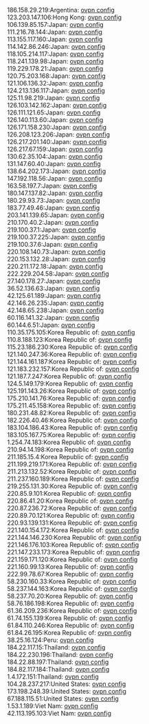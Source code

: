 186.158.29.219:Argentina: [ovpn config](vpn/186_158_29_219.ovpn)  
123.203.147.106:Hong Kong: [ovpn config](vpn/123_203_147_106.ovpn)  
106.139.85.157:Japan: [ovpn config](vpn/106_139_85_157.ovpn)  
111.216.78.144:Japan: [ovpn config](vpn/111_216_78_144.ovpn)  
113.155.117.160:Japan: [ovpn config](vpn/113_155_117_160.ovpn)  
114.142.86.246:Japan: [ovpn config](vpn/114_142_86_246.ovpn)  
118.105.214.117:Japan: [ovpn config](vpn/118_105_214_117.ovpn)  
118.241.139.98:Japan: [ovpn config](vpn/118_241_139_98.ovpn)  
119.229.178.21:Japan: [ovpn config](vpn/119_229_178_21.ovpn)  
120.75.203.168:Japan: [ovpn config](vpn/120_75_203_168.ovpn)  
121.106.136.32:Japan: [ovpn config](vpn/121_106_136_32.ovpn)  
124.213.136.117:Japan: [ovpn config](vpn/124_213_136_117.ovpn)  
125.11.98.219:Japan: [ovpn config](vpn/125_11_98_219.ovpn)  
126.103.142.162:Japan: [ovpn config](vpn/126_103_142_162.ovpn)  
126.111.121.65:Japan: [ovpn config](vpn/126_111_121_65.ovpn)  
126.140.113.60:Japan: [ovpn config](vpn/126_140_113_60.ovpn)  
126.171.158.230:Japan: [ovpn config](vpn/126_171_158_230.ovpn)  
126.208.123.206:Japan: [ovpn config](vpn/126_208_123_206.ovpn)  
126.217.201.140:Japan: [ovpn config](vpn/126_217_201_140.ovpn)  
126.217.67.159:Japan: [ovpn config](vpn/126_217_67_159.ovpn)  
130.62.35.104:Japan: [ovpn config](vpn/130_62_35_104.ovpn)  
131.147.60.40:Japan: [ovpn config](vpn/131_147_60_40.ovpn)  
138.64.202.173:Japan: [ovpn config](vpn/138_64_202_173.ovpn)  
147.192.118.56:Japan: [ovpn config](vpn/147_192_118_56.ovpn)  
163.58.197.7:Japan: [ovpn config](vpn/163_58_197_7.ovpn)  
180.147.137.82:Japan: [ovpn config](vpn/180_147_137_82.ovpn)  
180.29.93.73:Japan: [ovpn config](vpn/180_29_93_73.ovpn)  
183.77.49.46:Japan: [ovpn config](vpn/183_77_49_46.ovpn)  
203.141.139.65:Japan: [ovpn config](vpn/203_141_139_65.ovpn)  
210.170.40.2:Japan: [ovpn config](vpn/210_170_40_2.ovpn)  
219.100.37.1:Japan: [ovpn config](vpn/219_100_37_1.ovpn)  
219.100.37.225:Japan: [ovpn config](vpn/219_100_37_225.ovpn)  
219.100.37.6:Japan: [ovpn config](vpn/219_100_37_6.ovpn)  
220.108.140.73:Japan: [ovpn config](vpn/220_108_140_73.ovpn)  
220.153.132.28:Japan: [ovpn config](vpn/220_153_132_28.ovpn)  
220.211.172.18:Japan: [ovpn config](vpn/220_211_172_18.ovpn)  
222.229.204.58:Japan: [ovpn config](vpn/222_229_204_58.ovpn)  
27.140.178.27:Japan: [ovpn config](vpn/27_140_178_27.ovpn)  
36.52.136.63:Japan: [ovpn config](vpn/36_52_136_63.ovpn)  
42.125.61.189:Japan: [ovpn config](vpn/42_125_61_189.ovpn)  
42.146.26.235:Japan: [ovpn config](vpn/42_146_26_235.ovpn)  
42.148.65.238:Japan: [ovpn config](vpn/42_148_65_238.ovpn)  
60.116.141.32:Japan: [ovpn config](vpn/60_116_141_32.ovpn)  
60.144.6.51:Japan: [ovpn config](vpn/60_144_6_51.ovpn)  
110.35.175.105:Korea Republic of: [ovpn config](vpn/110_35_175_105.ovpn)  
110.8.188.123:Korea Republic of: [ovpn config](vpn/110_8_188_123.ovpn)  
115.23.186.230:Korea Republic of: [ovpn config](vpn/115_23_186_230.ovpn)  
121.140.247.36:Korea Republic of: [ovpn config](vpn/121_140_247_36.ovpn)  
121.144.161.187:Korea Republic of: [ovpn config](vpn/121_144_161_187.ovpn)  
121.183.232.157:Korea Republic of: [ovpn config](vpn/121_183_232_157.ovpn)  
121.187.7.247:Korea Republic of: [ovpn config](vpn/121_187_7_247.ovpn)  
124.5.149.179:Korea Republic of: [ovpn config](vpn/124_5_149_179.ovpn)  
125.191.143.26:Korea Republic of: [ovpn config](vpn/125_191_143_26.ovpn)  
175.210.141.76:Korea Republic of: [ovpn config](vpn/175_210_141_76.ovpn)  
175.211.45.158:Korea Republic of: [ovpn config](vpn/175_211_45_158.ovpn)  
180.231.48.82:Korea Republic of: [ovpn config](vpn/180_231_48_82.ovpn)  
182.226.40.46:Korea Republic of: [ovpn config](vpn/182_226_40_46.ovpn)  
183.104.186.43:Korea Republic of: [ovpn config](vpn/183_104_186_43.ovpn)  
183.105.167.75:Korea Republic of: [ovpn config](vpn/183_105_167_75.ovpn)  
1.254.74.183:Korea Republic of: [ovpn config](vpn/1_254_74_183.ovpn)  
210.94.14.198:Korea Republic of: [ovpn config](vpn/210_94_14_198.ovpn)  
211.185.15.4:Korea Republic of: [ovpn config](vpn/211_185_15_4.ovpn)  
211.199.219.171:Korea Republic of: [ovpn config](vpn/211_199_219_171.ovpn)  
211.213.132.52:Korea Republic of: [ovpn config](vpn/211_213_132_52.ovpn)  
211.237.160.189:Korea Republic of: [ovpn config](vpn/211_237_160_189.ovpn)  
219.255.131.30:Korea Republic of: [ovpn config](vpn/219_255_131_30.ovpn)  
220.85.9.101:Korea Republic of: [ovpn config](vpn/220_85_9_101.ovpn)  
220.86.41.20:Korea Republic of: [ovpn config](vpn/220_86_41_20.ovpn)  
220.87.236.72:Korea Republic of: [ovpn config](vpn/220_87_236_72.ovpn)  
220.89.70.121:Korea Republic of: [ovpn config](vpn/220_89_70_121.ovpn)  
220.93.139.131:Korea Republic of: [ovpn config](vpn/220_93_139_131.ovpn)  
221.140.154.172:Korea Republic of: [ovpn config](vpn/221_140_154_172.ovpn)  
221.144.146.230:Korea Republic of: [ovpn config](vpn/221_144_146_230.ovpn)  
221.146.176.103:Korea Republic of: [ovpn config](vpn/221_146_176_103.ovpn)  
221.147.233.173:Korea Republic of: [ovpn config](vpn/221_147_233_173.ovpn)  
221.159.171.120:Korea Republic of: [ovpn config](vpn/221_159_171_120.ovpn)  
221.160.99.13:Korea Republic of: [ovpn config](vpn/221_160_99_13.ovpn)  
222.99.78.67:Korea Republic of: [ovpn config](vpn/222_99_78_67.ovpn)  
58.230.160.33:Korea Republic of: [ovpn config](vpn/58_230_160_33.ovpn)  
58.237.144.163:Korea Republic of: [ovpn config](vpn/58_237_144_163.ovpn)  
58.237.70.20:Korea Republic of: [ovpn config](vpn/58_237_70_20.ovpn)  
58.76.186.198:Korea Republic of: [ovpn config](vpn/58_76_186_198.ovpn)  
61.36.209.236:Korea Republic of: [ovpn config](vpn/61_36_209_236.ovpn)  
61.74.155.139:Korea Republic of: [ovpn config](vpn/61_74_155_139.ovpn)  
61.84.110.246:Korea Republic of: [ovpn config](vpn/61_84_110_246.ovpn)  
61.84.26.195:Korea Republic of: [ovpn config](vpn/61_84_26_195.ovpn)  
38.25.16.124:Peru: [ovpn config](vpn/38_25_16_124.ovpn)  
184.22.117.15:Thailand: [ovpn config](vpn/184_22_117_15.ovpn)  
184.22.230.196:Thailand: [ovpn config](vpn/184_22_230_196.ovpn)  
184.22.88.197:Thailand: [ovpn config](vpn/184_22_88_197.ovpn)  
184.82.117.184:Thailand: [ovpn config](vpn/184_82_117_184.ovpn)  
1.4.172.151:Thailand: [ovpn config](vpn/1_4_172_151.ovpn)  
104.28.237.217:United States: [ovpn config](vpn/104_28_237_217.ovpn)  
173.198.248.39:United States: [ovpn config](vpn/173_198_248_39.ovpn)  
67.188.115.51:United States: [ovpn config](vpn/67_188_115_51.ovpn)  
1.53.1.189:Viet Nam: [ovpn config](vpn/1_53_1_189.ovpn)  
42.113.195.103:Viet Nam: [ovpn config](vpn/42_113_195_103.ovpn)  
